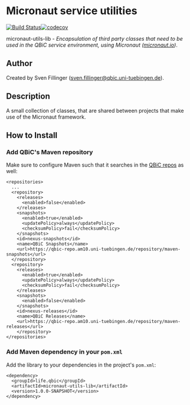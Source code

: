 # Micronaut service utilities

[![Build Status](https://travis-ci.com/qbicsoftware/micronaut-utils-lib.svg?branch=development)](https://travis-ci.com/qbicsoftware/micronaut-utils-lib)[![codecov](https://codecov.io/gh/qbicsoftware/micronaut-utils-lib/branch/master/graph/badge.svg)](https://codecov.io/gh/qbicsoftware/micronaut-utils-lib)

micronaut-utils-lib - _Encapsulation of third party classes that need to be used in the QBiC service environment, using Micronaut ([micronaut.io](https://micronaut.io))_.

## Author
Created by Sven Fillinger (sven.fillinger@qbic.uni-tuebingen.de).

## Description

A small collection of classes, that are shared between projects that make use of the Micronaut framework.

## How to Install

### Add QBiC's Maven repository

Make sure to configure Maven such that it searches in the [QBiC repos](https://qbic-repo.am10.uni-tuebingen.de/#browse/browse:maven-snapshots) as well:

```
<repositories>
  ...
  <repository>
    <releases>
      <enabled>false</enabled>
    </releases>
    <snapshots>
      <enabled>true</enabled>
      <updatePolicy>always</updatePolicy>
      <checksumPolicy>fail</checksumPolicy>
    </snapshots>
    <id>nexus-snapshots</id>
    <name>QBiC Snapshots</name>
    <url>https://qbic-repo.am10.uni-tuebingen.de/repository/maven-snapshots</url>
  </repository>
  <repository>
    <releases>
      <enabled>true</enabled>
      <updatePolicy>always</updatePolicy>
      <checksumPolicy>fail</checksumPolicy>
    </releases>
    <snapshots>
      <enabled>false</enabled>
    </snapshots>
    <id>nexus-releases</id>
    <name>QBiC Releases</name>
    <url>https://qbic-repo.am10.uni-tuebingen.de/repository/maven-releases</url>
    </repository>
</repositories>
```

### Add Maven dependency in your `pom.xml`

Add the library to your dependencies in the project's `pom.xml`:

```
<dependency>
  <groupId>life.qbic</groupId>
  <artifactId>micronaut-utils-lib</artifactId>
  <version>1.0.0-SNAPSHOT</version>
</dependency>
```





